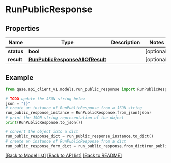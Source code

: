# RunPublicResponse


## Properties

Name | Type | Description | Notes
------------ | ------------- | ------------- | -------------
**status** | **bool** |  | [optional] 
**result** | [**RunPublicResponseAllOfResult**](RunPublicResponseAllOfResult.md) |  | [optional] 

## Example

```python
from qase.api_client_v1.models.run_public_response import RunPublicResponse

# TODO update the JSON string below
json = "{}"
# create an instance of RunPublicResponse from a JSON string
run_public_response_instance = RunPublicResponse.from_json(json)
# print the JSON string representation of the object
print(RunPublicResponse.to_json())

# convert the object into a dict
run_public_response_dict = run_public_response_instance.to_dict()
# create an instance of RunPublicResponse from a dict
run_public_response_form_dict = run_public_response.from_dict(run_public_response_dict)
```
[[Back to Model list]](../README.md#documentation-for-models) [[Back to API list]](../README.md#documentation-for-api-endpoints) [[Back to README]](../README.md)


